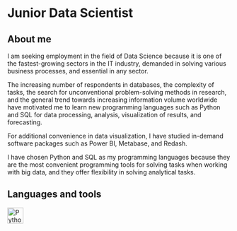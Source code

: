 
# Junior Data Scientist
## About me
I am seeking employment in the field of Data Science because it is one of the fastest-growing sectors in the IT industry, demanded in solving various business processes, and essential in any sector.

The increasing number of respondents in databases, the complexity of tasks, the search for unconventional problem-solving methods in research, and the general trend towards increasing information volume worldwide have motivated me to learn new programming languages such as Python and SQL for data processing, analysis, visualization of results, and forecasting.

For additional convenience in data visualization, I have studied in-demand software packages such as Power BI, Metabase, and Redash.

I have chosen Python and SQL as my programming languages because they are the most convenient programming tools for solving tasks when working with big data, and they offer flexibility in solving analytical tasks.

## Languages and tools

<p align="left">
<a href="https://developer.mozilla.org/en-US/docs/Glossary/Python" target="_blank" rel="noreferrer"><img src="https://raw.githubusercontent.com/danielcranney/readme-generator/main/public/icons/skills/python.svg" width="36" height="36" alt="Python" /></a>
</p>

